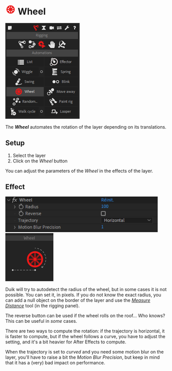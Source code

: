 # ![wheel Icon](img\duik-icons\automation\wheel-icon-r.png) Wheel

![Wheel panel](img\duik-screenshots\S-Rigging\S-Rigging-Automations\Wheel.PNG)

The ***Wheel*** automates the rotation of the layer depending on its translations.

## Setup

1. Select the layer
2. Click on the *Wheel* button

You can adjust the parameters of the *Wheel* in the effects of the layer.

## Effect

![Wheel effects example](img\duik-screenshots\S-Rigging\S-Rigging-Automations\Wheel-effects.PNG)
![Wheel example](img\duik-screenshots\S-Rigging\S-Rigging-Automations\automation-illustration\wheel-example.png)

Duik will try to autodetect the radius of the wheel, but in some cases it is not possible. You can set it, in pixels. If you do not know the exact radius, you can add a null object on the border of the layer and use the [*Measure Distance*](rigging-tools.md) tool (in the rigging panel).

The reverse button can be used if the wheel rolls on the roof... Who knows? This can be useful in *some* cases.

There are two ways to compute the rotation: if the trajectory is horizontal, it is faster to compute, but if the wheel follows a curve, you have to adjust the setting, and it's a bit heavier for After Effects to compute.

When the trajectory is set to *curved* and you need some motion blur on the layer, you'll have to raise a bit the *Motion Blur Precision*, but keep in mind that it has a (very) bad impact on performance.